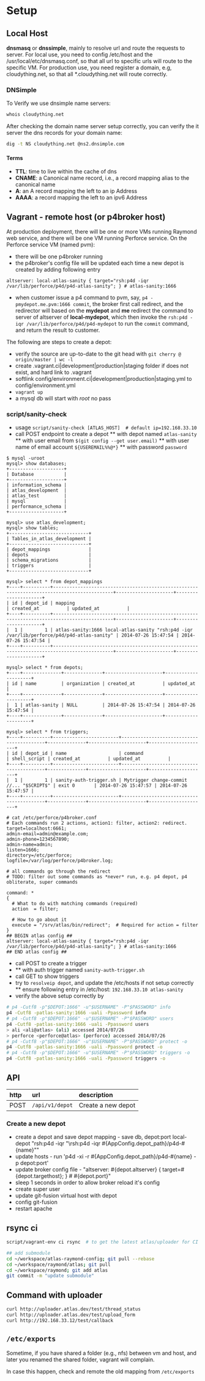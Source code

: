 # Setup

## Local Host
**dnsmasq** or **dnssimple**, mainly to resolve url and route the requests to server. 
For local use, you need to config /etc/host and the /usr/local/etc/dnsmasq.conf, so that all url to specific urls will route to the specific VM.
For production use, you need register a domain, e.g, cloudything.net, so that all *.cloudything.net will route correctly.

### DNSimple
To Verify we use dnsimple name servers:
``` bash
whois cloudything.net
```

After checking the domain name server setup correctly, you can verify the it server the dns records for your domain name:
``` bash
dig -t NS cloudything.net @ns2.dnsimple.com
```

#### Terms
* **TTL**: time to live within the cache of dns
* **CNAME**: a Canonical name record, i.e., a record mapping alias to the canonical name
* **A**: an A record mapping the left to an ip Address
* **AAAA**: a record mapping the left to an ipv6 Address

## Vagrant - remote host (or p4broker host)
At production deployment, there will be one or more VMs running Raymond web service, and there will be one VM
running Perforce service. On the Perforce service VM (named pvm):
* there will be one p4broker running
* the p4broker's config file will be updated each time a new depot is created by adding following entry
```
altserver: local-atlas-sanity { target="rsh:p4d -iqr /var/lib/perforce/p4d/p4d-atlas-sanity"; } # atlas-sanity:1666
```
* when customer issue a p4 command to pvm, say, `p4 -pmydepot.me.pvm:1666 commit`, the broker first call redirect, and 
the redirector will based on the **mydepot** and **me** redirect the command to server of altserver of **local-mydepot**, which then invoke the `rsh:p4d -iqr /var/lib/perforce/p4d/p4d-mydepot` to run the `commit` command, and return the result
to customer.

The following are steps to create a depot:

* verify the source are up-to-date to the git head with `git cherry @ origin/master | wc -l`
* create .vagrant.ci|development|production|staging folder if does not exist, and hard link to .vagrant
* softlink config/environment.ci|development|production|staging.yml to config/environment.yml
* `vagrant up`
* a mysql db will start with _root_ no pass

### script/sanity-check
* usage `script/sanity-check [ATLAS_HOST]  # default ip=192.168.33.10`
* call POST endpoint to create a depot
** with depot named `atlas-sanity`
** with user email from `$(git config --get user.email)`
** with user name of email account `${USEREMAIL%%@*}`
** with password `password`
```
$ mysql -uroot
mysql> show databases;
+--------------------+
| Database           |
+--------------------+
| information_schema |
| atlas_development  |
| atlas_test         |
| mysql              |
| performance_schema |
+--------------------+

mysql> use atlas_development;
mysql> show tables;
+-----------------------------+
| Tables_in_atlas_development |
+-----------------------------+
| depot_mappings              |
| depots                      |
| schema_migrations           |
| triggers                    |
+-----------------------------+

mysql> select * from depot_mappings
+----+----------+--------------------------------------------------------------------------------------------+---------------------+---------------------+
| id | depot_id | mapping                                                                                    | created_at          | updated_at          |
+----+----------+--------------------------------------------------------------------------------------------+---------------------+---------------------+
|  1 |        1 | atlas-sanity:1666 local-atlas-sanity "rsh:p4d -iqr /var/lib/perforce/p4d/p4d-atlas-sanity" | 2014-07-26 15:47:54 | 2014-07-26 15:47:54 |
+----+----------+--------------------------------------------------------------------------------------------+---------------------+---------------------+

mysql> select * from depots;
+----+--------------+--------------+---------------------+---------------------+
| id | name         | organization | created_at          | updated_at          |
+----+--------------+--------------+---------------------+---------------------+
|  1 | atlas-sanity | NULL         | 2014-07-26 15:47:54 | 2014-07-26 15:47:54 |
+----+--------------+--------------+---------------------+---------------------+

mysql> select * from triggers;
+----+----------+------------------------+------------------------------------------+--------------+---------------------+---------------------+
| id | depot_id | name                   | command                                  | shell_script | created_at          | updated_at          |
+----+----------+------------------------+------------------------------------------+--------------+---------------------+---------------------+
|  1 |        1 | sanity-auth-trigger.sh | Mytrigger change-commit //... "$SCRIPT$" | exit 0       | 2014-07-26 15:47:57 | 2014-07-26 15:47:57 |
+----+----------+------------------------+------------------------------------------+--------------+---------------------+---------------------+

# cat /etc/perforce/p4broker.conf
# Each commands run 2 actions, action1: filter, action2: redirect. 
target=localhost:6661;
admin-email=admin@example.com;
admin-phone=1234567890;
admin-name=admin;
listen=1666;
directory=/etc/perforce;
logfile=/var/log/perforce/p4broker.log;

# all commands go through the redirect
# TODO: filter out some commands as *never* run, e.g. p4 depot, p4 obliterate, super commands

command: *
{
  # What to do with matching commands (required)
  action  = filter;

  # How to go about it
  execute = "/srv/atlas/bin/redirect";  # Required for action = filter
}
## BEGIN atlas config ##
altserver: local-atlas-sanity { target="rsh:p4d -iqr /var/lib/perforce/p4d/p4d-atlas-sanity"; } # atlas-sanity:1666
## END atlas config ##

```

* call POST to create a trigger
* ** with auth trigger named `sanity-auth-trigger.sh`
* call GET to show triggers
* try to `resolveip depot`, and update the /etc/hosts if not setup correctly
** ensure following entry in /etc/host: `192.168.33.10 atlas-sanity`
* verify the above setup correctly by
``` bash
# p4 -Cutf8 -p"$DEPOT:1666" -u"$USERNAME" -P"$PASSWORD" info
p4 -Cutf8 -patlas-sanity:1666 -uali -Ppassword info
# p4 -Cutf8 -p"$DEPOT:1666" -u"$USERNAME" -P"$PASSWORD" users
p4 -Cutf8 -patlas-sanity:1666 -uali -Ppassword users
> ali <ali@atlas> (ali) accessed 2014/07/26
> perforce <perforce@atlas> (perforce) accessed 2014/07/26
# p4 -Cutf8 -p"$DEPOT:1666" -u"$USERNAME" -P"$PASSWORD" protect -o
p4 -Cutf8 -patlas-sanity:1666 -uali -Ppassword protect -o
# p4 -Cutf8 -p"$DEPOT:1666" -u"$USERNAME" -P"$PASSWORD" triggers -o
p4 -Cutf8 -patlas-sanity:1666 -uali -Ppassword triggers -o
```

## API

|http|url|description|
|:--- |:------|:---|
|POST|`/api/v1/depot`|Create a new depot |

### Create a new depot
* create a depot and save depot mapping - save db, depot:port local-depot "rsh:p4d -iqr "\rsh:p4d -iqr #{AppConfig.depot_path}/p4d-#{name}\""
* update hosts - run 'p4d -xi -r #{AppConfig.depot_path}/p4d-#{name} -p depot:port'
* update broker config file -  "altserver: #{depot.altserver} { target=#{depot.targethost}; } # #{depot.port}"
* sleep 1 seconds in order to allow broker reload it's config
* create super user
* update git-fusion virtual host with depot
* config git-fusion
* restart apache

## rsync ci
```bash
script/vagrant-env ci rsync  # to get the latest atlas/uploader for CI

## add submodule
cd ~/workspace/atlas-raymond-config; git pull --rebase
cd ~/workspace/raymond/atlas; git pull
cd ~/workspace/raymond; git add atlas
git commit -m "update submodule"
```

## Command with uploader
```bash
curl http://uploader.atlas.dev/test/thread_status
curl http://uploader.atlas.dev/test/upload_form
curl http://192.168.33.12/test/callback
```

## `/etc/exports`

Sometime, if you have shared a folder (e.g., nfs) between vm and host, and later you renamed the shared folder, vagrant will complain.

In case this happen, check and remote the old mapping from `/etc/exports`
